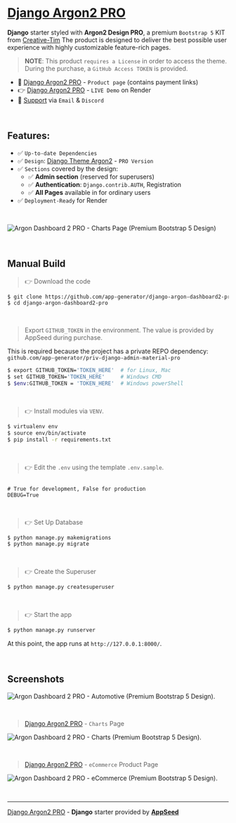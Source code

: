 # [Django Argon2 PRO](https://appseed.us/product/argon-dashboard2-pro/django/)

**Django** starter styled with **Argon2 Design PRO**, a premium `Bootstrap 5` KIT from [Creative-Tim](https://bit.ly/3fKQZaL)
The product is designed to deliver the best possible user experience with highly customizable feature-rich pages. 

> **NOTE**: This product `requires a License` in order to access the theme. During the purchase, a `GitHub Access TOKEN` is provided. 

- 🛒 [Django Argon2 PRO](https://appseed.us/product/material-dashboard2-pro/django/) - `Product page` (contains payment links)
- 👉 [Django Argon2 PRO](https://django-argon-dashboard-pro.onrender.com) - `LIVE Demo` on Render
- 🚀 [Support](https://appseed.us/support/) via `Email` & `Discord`

<br />

## Features: 

- ✅ `Up-to-date Dependencies`
- ✅ `Design`: [Django Theme Argon2](https://github.com/app-generator/django-admin-argon2-pro) - `PRO Version`
- ✅ `Sections` covered by the design:
  - ✅ **Admin section** (reserved for superusers)
  - ✅ **Authentication**: `Django.contrib.AUTH`, Registration
  - ✅ **All Pages** available in for ordinary users 
- ✅ `Deployment-Ready` for Render 

<br />

![Argon Dashboard 2 PRO - Charts Page (Premium Bootstrap 5 Design)](https://user-images.githubusercontent.com/51070104/211157993-fd439b20-6117-4e02-b98c-9123866660e2.jpg)

<br />

## Manual Build 

> 👉 Download the code  

```bash
$ git clone https://github.com/app-generator/django-argon-dashboard2-pro.git
$ cd django-argon-dashboard2-pro
```

<br />

> Export `GITHUB_TOKEN` in the environment. The value is provided by AppSeed during purchase. 

This is required because the project has a private REPO dependency: `github.com/app-generator/priv-django-admin-material-pro`

```bash
$ export GITHUB_TOKEN='TOKEN_HERE'  # for Linux, Mac
$ set GITHUB_TOKEN='TOKEN_HERE'     # Windows CMD
$ $env:GITHUB_TOKEN = 'TOKEN_HERE'  # Windows powerShell 
```

<br />

> 👉 Install modules via `VENV`.


```bash
$ virtualenv env
$ source env/bin/activate
$ pip install -r requirements.txt
```

<br />

> 👉 Edit the `.env` using the template `.env.sample`. 

```env

# True for development, False for production
DEBUG=True

```

<br />

> 👉 Set Up Database

```bash
$ python manage.py makemigrations
$ python manage.py migrate
```

<br />

> 👉 Create the Superuser

```bash
$ python manage.py createsuperuser
```

<br />

> 👉 Start the app

```bash
$ python manage.py runserver
```

At this point, the app runs at `http://127.0.0.1:8000/`. 

<br />

## Screenshots

![Argon Dashboard 2 PRO - Automotive (Premium Bootstrap 5 Design).](https://user-images.githubusercontent.com/51070104/211158013-fea76b79-bb54-4066-a617-5ec3b4b6ec42.jpg)

<br />

> [Django Argon2 PRO](https://appseed.us/product/argon-dashboard2-pro/django/) - `Charts` Page

![Argon Dashboard 2 PRO - Charts (Premium Bootstrap 5 Design).](https://user-images.githubusercontent.com/51070104/211158055-f29b86dd-0119-433c-af02-5bb41c041049.jpg)

<br />

> [Django Argon2 PRO](https://appseed.us/product/argon-dashboard2-pro/django/) - `eCommerce` Product Page

![Argon Dashboard 2 PRO - eCommerce (Premium Bootstrap 5 Design).](https://user-images.githubusercontent.com/51070104/211158098-afc2b3a6-0c2e-47ea-80d1-c26db0e80da1.jpg)

<br />

---
[Django Argon2 PRO](https://appseed.us/product/argon-dashboard2-pro/django/) - **Django** starter provided by **[AppSeed](https://appseed.us/)**
